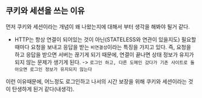 ## 쿠키와 세션을 쓰는 이유

먼저 쿠키와 세션이라는 개념이 왜 나왔는지에 대해서 부터 생각을 해봐야 될거 같다.

- HTTP는 항상 연결이 되어있는 것이 아닌(STATELESS와 연관이 있을지도) 필요할 때마다 요청을 보내고 응답을 받는 `비연결성`이라는 특징을 가지고 있다.
  즉, 요청을 하고 응답을 받으면 서버는 끊기게 되기 때문에, 연결이 끝나면 상태 정보가 유지가 되지 않는 문제가 생기게 된다.
  -> `로그인 하고, 다른 도메인 갔다가 기존 사이트로 돌아오면 로그인 정보가 유지되지 않는다`

이런 이유때문에, 어느정도 로그인하고 나서의 시간 보장을 위해 쿠키와 세션이라는 것이 탄생하게 된거 같다(내생각).
